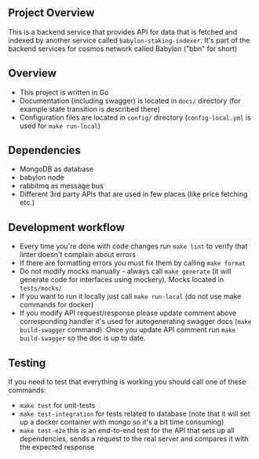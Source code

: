 ## Project Overview

This is a backend service that provides API for data that is fetched and indexed by another service called `babylon-staking-indexer`.
It's part of the backend services for cosmos network called Babylon ("bbn" for short)

## Overview

- This project is written in Go
- Documentation (including swagger) is located in `docs/` directory (for example state transition is described there)
- Configuration files are located in `config/` directory (`config-local.yml` is used for `make run-local`)

## Dependencies

- MongoDB as database
- babylon node
- rabbitmq as message bus
- Different 3rd party APIs that are used in few places (like price fetching etc.)

## Development workflow

- Every time you're done with code changes run `make lint` to verify that linter doesn't complain about errors
- If there are formatting errors you must fix them by calling `make format`
- Do not modify mocks manually - always call `make generate` (it will generate code for interfaces using mockery). Mocks located in `tests/mocks/`
- If you want to run it locally just call `make run-local` (do not use make commands for docker)
- If you modify API request/response please update comment above corresponding handler it's used for autogenerating swagger docs (`make build-swagger` command).
Once you update API comment run `make build-swagger` so the doc is up to date.

## Testing

If you need to test that everything is working you should call one of these commands:
- `make test` for unit-tests
- `make test-integration` for tests related to database (note that it will set up a docker container with mongo so it's a bit time consuming)
- `make test-e2e` this is an end-to-end test for the API that sets up all dependencies, sends a request to the real server and compares it with the expected response